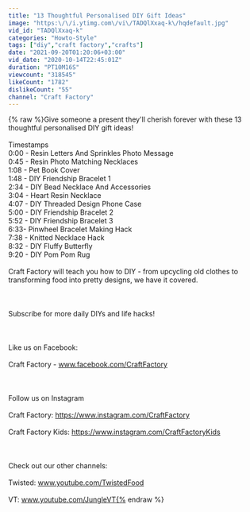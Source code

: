 ```yaml
---
title: "13 Thoughtful Personalised DIY Gift Ideas"
image: "https:\/\/i.ytimg.com\/vi\/TADQlXxaq-k\/hqdefault.jpg"
vid_id: "TADQlXxaq-k"
categories: "Howto-Style"
tags: ["diy","craft factory","crafts"]
date: "2021-09-20T01:20:06+03:00"
vid_date: "2020-10-14T22:45:01Z"
duration: "PT10M16S"
viewcount: "318545"
likeCount: "1782"
dislikeCount: "55"
channel: "Craft Factory"
---
```

{% raw %}Give someone a present they'll cherish forever with these 13 thoughtful personalised DIY gift ideas!<br /><br />Timestamps<br />0:00 - Resin Letters And Sprinkles Photo Message<br />0:45 - Resin Photo Matching Necklaces<br />1:08 - Pet Book Cover<br />1:48 - DIY Friendship Bracelet 1<br />2:34 - DIY Bead Necklace And Accessories<br />3:04 - Heart Resin Necklace<br />4:07 - DIY Threaded Design Phone Case<br />5:00 - DIY Friendship Bracelet 2<br />5:52 - DIY Friendship Bracelet 3<br />6:33- Pinwheel Bracelet Making Hack<br />7:38 - Knitted Necklace Hack<br />8:32 - DIY Fluffy Butterfly<br />9:20 - DIY Pom Pom Rug<br /><br />Craft Factory will teach you how to DIY - from upcycling old clothes to transforming food into pretty designs, we have it covered.<br /><br /><br /><br />Subscribe for more daily DIYs and life hacks!<br /><br /><br /><br />Like us on Facebook: <br /><br />Craft Factory - www.facebook.com/CraftFactory<br /><br /><br /><br />Follow us on Instagram<br /><br />Craft Factory: <a rel="nofollow" target="blank" href="https://www.instagram.com/CraftFactory">https://www.instagram.com/CraftFactory</a><br /><br />Craft Factory Kids: <a rel="nofollow" target="blank" href="https://www.instagram.com/CraftFactoryKids">https://www.instagram.com/CraftFactoryKids</a><br /><br /><br /><br />Check out our other channels:<br /><br />Twisted: www.youtube.com/TwistedFood<br /><br />VT: www.youtube.com/JungleVT{% endraw %}
